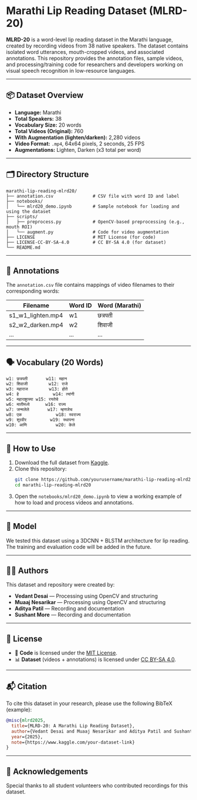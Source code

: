 # Marathi Lip Reading Dataset (MLRD-20)

**MLRD-20** is a word-level lip reading dataset in the Marathi language, created by recording videos from 38 native speakers. The dataset contains isolated word utterances, mouth-cropped videos, and associated annotations. This repository provides the annotation files, sample videos, and processing/training code for researchers and developers working on visual speech recognition in low-resource languages.

---

## 📦 Dataset Overview

- **Language:** Marathi
- **Total Speakers:** 38
- **Vocabulary Size:** 20 words
- **Total Videos (Original):** 760
- **With Augmentation (lighten/darken):** 2,280 videos
- **Video Format:** `.mp4`, 64x64 pixels, 2 seconds, 25 FPS
- **Augmentations:** Lighten, Darken (x3 total per word)

---

## 🗂 Directory Structure

```
marathi-lip-reading-mlrd20/
├── annotation.csv               # CSV file with word ID and label
├── notebooks/
│   └── mlrd20_demo.ipynb        # Sample notebook for loading and using the dataset
├── scripts/
│   ├── preprocess.py            # OpenCV-based preprocessing (e.g., mouth ROI)
│   └── augment.py               # Code for video augmentation
├── LICENSE                      # MIT License (for code)
├── LICENSE-CC-BY-SA-4.0         # CC BY-SA 4.0 (for dataset)
└── README.md
```

---

## 🧾 Annotations

The `annotation.csv` file contains mappings of video filenames to their corresponding words:

| Filename             | Word ID | Word (Marathi)   |
|----------------------|---------|------------------|
| s1_w1_lighten.mp4    | w1      | छत्रपती          |
| s2_w2_darken.mp4     | w2      | शिवाजी           |
| ...                  | ...     | ...              |

---

## 🗣 Vocabulary (20 Words)

```
w1: छत्रपती       w11: महान
w2: शिवाजी        w12: राजे
w3: महाराज        w13: होते
w4: हे             w14: त्यांनी
w5: महाराष्ट्राच्या w15: रयतेचे
w6: मातीमध्ये      w16: राज्य
w7: जन्मलेले       w17: म्हणजेच
w8: एक             w18: स्वराज्य
w9: शूरवीर         w19: स्थापना
w10: आणि           w20: केले
```

---

## 🚀 How to Use

1. Download the full dataset from [Kaggle](https://www.kaggle.com/your-dataset-link).
2. Clone this repository:
   ```bash
   git clone https://github.com/yourusername/marathi-lip-reading-mlrd20.git
   cd marathi-lip-reading-mlrd20
   ```
3. Open the `notebooks/mlrd20_demo.ipynb` to view a working example of how to load and process videos and annotations.

---

## 🧠 Model

We tested this dataset using a 3DCNN + BLSTM architecture for lip reading. The training and evaluation code will be added in the future.

---

## 👨‍💻 Authors

This dataset and repository were created by:

- **Vedant Desai** — Processing using OpenCV and structuring  
- **Muaaj Nesarikar** — Processing using OpenCV and structuring  
- **Aditya Patil** — Recording and documentation  
- **Sushant More** — Recording and documentation  

---

## 📄 License

- 🧠 **Code** is licensed under the [MIT License](LICENSE).
- 📊 **Dataset** (videos + annotations) is licensed under [CC BY-SA 4.0](https://creativecommons.org/licenses/by-sa/4.0/).

---

## 📬 Citation

To cite this dataset in your research, please use the following BibTeX (example):

```bibtex
@misc{mlrd2025,
  title={MLRD-20: A Marathi Lip Reading Dataset},
  author={Vedant Desai and Muaaj Nesarikar and Aditya Patil and Sushant More},
  year={2025},
  note={https://www.kaggle.com/your-dataset-link}
}
```

---

## 🙌 Acknowledgements

Special thanks to all student volunteers who contributed recordings for this dataset.
